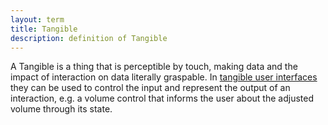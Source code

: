 ```yaml
---
layout: term
title: Tangible
description: definition of Tangible
---
```

A Tangible is a thing that is perceptible by touch, making data and the impact of interaction on data literally graspable. In [tangible user interfaces](/terms/tangible-user-interface) they can be used to control the input and represent the output of an interaction, e.g. a volume control that informs the user about the adjusted volume through its state.